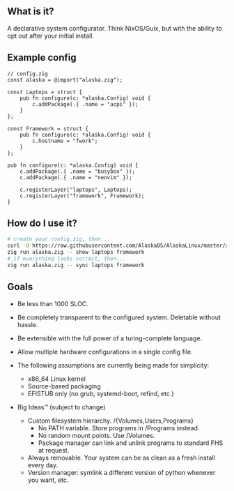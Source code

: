 ## What is it?

A declarative system configurator. Think NixOS/Guix, but with the ability to opt out after your initial install.

## Example config

```zig
// config.zig
const alaska = @import("alaska.zig");

const Laptops = struct {
    pub fn configure(c: *alaska.Config) void {
        c.addPackage(.{ .name = "acpi" });
    }
};

const Framework = struct {
    pub fn configure(c: *alaska.Config) void {
        c.hostname = "fwork";
    }
};

pub fn configure(c: *alaska.Config) void {
    c.addPackage(.{ .name = "busybox" });
    c.addPackage(.{ .name = "neovim" });

    c.registerLayer("laptops", Laptops);
    c.registerLayer("framework", Framework);
}
```

## How do I use it?

```sh
# create your config.zig, then...
curl -O https://raw.githubusercontent.com/AlaskaOS/AlaskaLinux/master/alaska.zig
zig run alaska.zig -- show laptops framework
# if everything looks correct, then...
zig run alaska.zig -- sync laptops framework
```

## Goals

- Be less than 1000 SLOC.
- Be completely transparent to the configured system. Deletable without hassle.
- Be extensible with the full power of a turing-complete language.
- Allow multiple hardware configurations in a single config file.
- The following assumptions are currently being made for simplicity:
    - x86_64 Linux kernel
    - Source-based packaging
    - EFISTUB only (no grub, systemd-boot, refind, etc.)

- Big Ideas™ (subject to change)
    - Custom filesystem hierarchy. /{Volumes,Users,Programs}
        - No PATH variable. Store programs in /Programs instead.
        - No random mount points. Use /Volumes.
        - Package manager can link and unlink programs to standard FHS at request.
    - Always removable. Your system can be as clean as a fresh install every day.
    - Version manager: symlink a different version of python whenever you want, etc.
